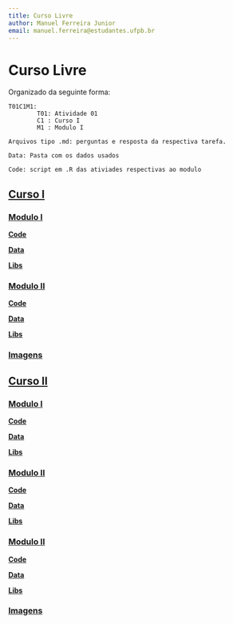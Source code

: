```yaml
---
title: Curso Livre
author: Manuel Ferreira Junior
email: manuel.ferreira@estudantes.ufpb.br
---
```

# Curso Livre
Organizado da seguinte forma:

~~~
T01C1M1:
        T01: Atividade 01
        C1 : Curso I
        M1 : Modulo I

Arquivos tipo .md: perguntas e resposta da respectiva tarefa.

Data: Pasta com os dados usados

Code: script em .R das ativiades respectivas ao modulo
~~~

## [Curso I](https://github.com/Manuelfjr/CursoLivre/tree/master/Curso01)

### [Modulo I](https://github.com/Manuelfjr/CursoLivre/tree/master/Curso01/Modulo%20I)
**[Code](https://github.com/Manuelfjr/CursoLivre/tree/master/Curso01/Modulo%20I/code)**

**[Data](https://github.com/Manuelfjr/CursoLivre/tree/master/Curso01/Modulo%20I/data)**

**[Libs](https://github.com/Manuelfjr/CursoLivre/tree/master/Curso01/Modulo%20I/libs)**

### [Modulo II](https://github.com/Manuelfjr/CursoLivre/tree/master/Curso01/Modulo%20II)
**[Code](https://github.com/Manuelfjr/CursoLivre/tree/master/Curso01/Modulo%20II/code)**

**[Data](https://github.com/Manuelfjr/CursoLivre/tree/master/Curso01/Modulo%20II/data)**

**[Libs](https://github.com/Manuelfjr/CursoLivre/tree/master/Curso01/Modulo%20II/libs)**

### [Imagens](https://github.com/Manuelfjr/CursoLivre/tree/master/Curso01/imagens)

## [Curso II](https://github.com/Manuelfjr/CursoLivre/tree/master/Curso02)

### [Modulo I](https://github.com/Manuelfjr/CursoLivre/tree/master/Curso02/Modulo%20I)
**[Code](https://github.com/Manuelfjr/CursoLivre/tree/master/Curso02/Modulo%20I/code)**

**[Data](https://github.com/Manuelfjr/CursoLivre/tree/master/Curso02/Modulo%20I/data)**

**[Libs](https://github.com/Manuelfjr/CursoLivre/tree/master/Curso02/Modulo%20I/libs)**

### [Modulo II](https://github.com/Manuelfjr/CursoLivre/tree/master/Curso02/Modulo%20II)
**[Code](https://github.com/Manuelfjr/CursoLivre/tree/master/Curso02/Modulo%20II/code)**

**[Data](https://github.com/Manuelfjr/CursoLivre/tree/master/Curso02/Modulo%20II/data)**

**[Libs](https://github.com/Manuelfjr/CursoLivre/tree/master/Curso02/Modulo%20II/libs)**

### [Modulo II](https://github.com/Manuelfjr/CursoLivre/tree/master/Curso02/Modulo%20III)
**[Code](https://github.com/Manuelfjr/CursoLivre/tree/master/Curso02/Modulo%20III/code)**

**[Data](https://github.com/Manuelfjr/CursoLivre/tree/master/Curso02/Modulo%20III/data)**

**[Libs](https://github.com/Manuelfjr/CursoLivre/tree/master/Curso02/Modulo%20III/libs)**

### [Imagens](https://github.com/Manuelfjr/CursoLivre/tree/master/Curso02/imagens)